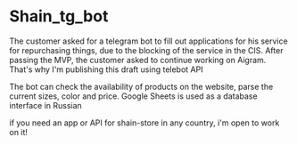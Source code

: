 # Shain_tg_bot
The customer asked for a telegram bot to fill out applications for his service for repurchasing things, due to the blocking of the service in the CIS. After passing the MVP, the customer asked to continue working on Aigram. That's why I'm publishing this draft using telebot API

The bot can check the availability of products on the website, parse the current sizes, color and price. 
Google Sheets is used as a database
interface in Russian


if you need an app or API for shain-store in any country, i'm open to work on it!
